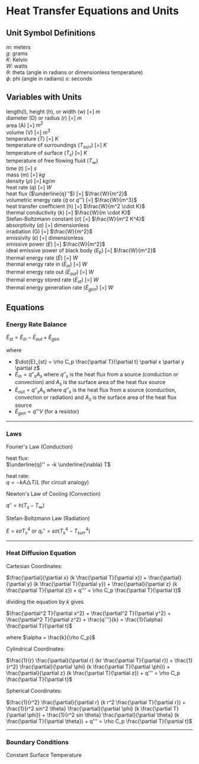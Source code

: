 # Heat Transfer Equations and Units

## Unit Symbol Definitions  
$m$: meters  
$g$: grams  
$K$: Kelvin  
$W$: watts  
$\theta$: theta (angle in radians or dimensionless temperature)  
$\phi$: phi (angle in radians)
$s$: seconds  

## Variables with Units  
length(l), height (h), or width (w) [=] $m$  
diameter (D) or radius (r) [=] $m$  
area (A) [=] ${m^2}$  
volume (V) [=] $m^3$   
temperature ($T$) [=] $K$  
temperature of surroundings ($T_{surr}$) [=] $K$  
temperature of surface ($T_s$) [=] $K$  
temperature of free flowing fluid ($T_\infty$)  
time (t) [=] $s$  
mass (m) [=] $kg$    
density ($\rho$) [=] $kg/m$   
heat rate ($q$) [=] $W$  
heat flux ($\underline{q}''$) [=] $\frac{W}{m^2}$  
volumetric energy rate ($\dot{q}$ or $q'''$) [=] $\frac{W}{m^3}$  
heat transfer coefficient (h) [=] $\frac{W}{m^2 \cdot K}$   
thermal conductivity (k) [=] $\frac{W}{m \cdot K}$    
Stefan-Boltzmann constant ($\sigma$) [=] $\frac{W}{m^2 K^4}$  
absorptivity ($\alpha$) [=] dimensionless  
irradiation (G) [=] $\frac{W}{m^2}$    
emissivity ($\epsilon$) [=] dimensionless  
emissive power ($E$) [=] $\frac{W}{m^2}$  
ideal emissive power of black body ($E_b$) [=] $\frac{W}{m^2}$  
thermal energy rate ($\dot{E}$) [=] $W$  
thermal energy rate in ($\dot{E}_{in}$) [=] $W$  
thermal energy rate out ($\dot{E}_{out}$) [=] $W$  
thermal energy stored rate ($\dot{E}_{st}$) [=] $W$  
thermal energy generation rate ($\dot{E}_{gen}$) [=] $W$   

## Equations

### Energy Rate Balance

$\dot{E}_{st} = \dot{E}_{in} - \dot{E}_{out} + \dot{E}_{gen}$  

where  
- $\dot{E}_{st} = \rho C_p \frac{\partial T}{\partial t} \partial x \partial y \partial z$  
- $\dot{E}_{in} = q''_s A_s$ where $q''_s$ is the heat flux from a source (conduction or convection) and $A_s$ is the surface area of the heat flux source   
- $\dot{E}_{out} = q''_s A_s$ where $q''_s$ is the heat flux from a source (conduction, convection or radiation) and $A_s$ is the surface area of the heat flux source  
- $\dot{E}_{gen} = q'''V$ (for a resistor)

-----------------------------
### Laws


Fourier's Law (Conduction) 

heat flux:   
$\underline{q}'' = -k \underline{\nabla} T$  
 
heat rate:  
$q = -k A\triangle T /L$ (for circuit analogy)  



Newton's Law of Cooling (Convection) 

$q'' = h(T_s - T_\infty)$  

Stefan-Boltzmann Law (Radiation)  

$E = \epsilon \sigma T_s^4$ or $q_r'' = \epsilon \sigma (T_s^4 - T_{surr}^4)$

-----------------

### Heat Diffusion Equation  

Cartesian Coordinates:  

$\frac{\partial}{\partial x} (k \frac{\partial T}{\partial x}) + \frac{\partial}{\partial y} (k \frac{\partial T}{\partial y}) + \frac{\partial}{\partial z} (k \frac{\partial T}{\partial z}) + q''' = \rho C_p \frac{\partial T}{\partial t}$  

dividing the equation by $k$ gives  

$\frac{\partial^2 T}{\partial x^2} + \frac{\partial^2 T}{\partial y^2} + \frac{\partial^2 T}{\partial z^2} + \frac{q'''}{k} = \frac{1}{\alpha} \frac{\partial T}{\partial t}$  

where $\alpha = \frac{k}{\rho C_p}$  

Cylindrical Coordinates:  

$\frac{1}{r} \frac{\partial}{\partial r} (kr \frac{\partial T}{\partial r}) + \frac{1}{r^2} \frac{\partial}{\partial \phi} (k \frac{\partial T}{\partial \phi}) + \frac{\partial}{\partial z} (k \frac{\partial T}{\partial z}) + q''' = \rho C_p \frac{\partial T}{\partial t}$  

Spherical Coordinates:

$\frac{1}{r^2} \frac{\partial}{\partial r} (k r^2 \frac{\partial T}{\partial r}) + \frac{1}{r^2 sin^2 \theta} \frac{\partial}{\partial \phi} (k \frac{\partial T}{\partial \phi}) + \frac{1}{r^2 sin \theta} \frac{\partial}{\partial \theta} (k \frac{\partial T}{\partial \theta}) + q''' = \rho C_p \frac{\partial T}{\partial t}$  

-----------------

### Boundary Conditions  

Constant Surface Temperature